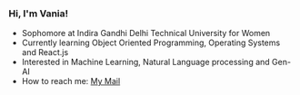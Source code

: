 ### Hi, I'm Vania!

- Sophomore at Indira Gandhi Delhi Technical University for Women
- Currently learning Object Oriented Programming, Operating Systems and React.js
- Interested in Machine Learning, Natural Language processing and Gen-AI
- How to reach me: [My Mail](vania029btdmam22@igdtuw.ac.in)
